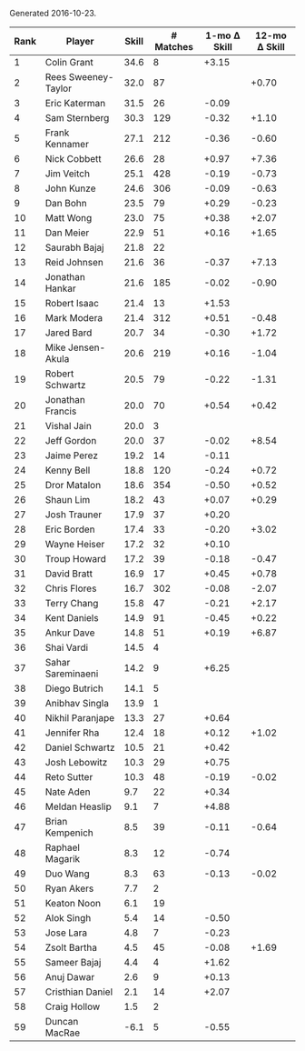 Generated 2016-10-23.

| Rank | Player              | Skill | # Matches | 1-mo Δ Skill | 12-mo Δ Skill |
|------|---------------------|-------|-----------|--------------|---------------|
|    1 | Colin Grant         |  34.6 |         8 |        +3.15 |               |
|    2 | Rees Sweeney-Taylor |  32.0 |        87 |              |         +0.70 |
|    3 | Eric Katerman       |  31.5 |        26 |        -0.09 |               |
|    4 | Sam Sternberg       |  30.3 |       129 |        -0.32 |         +1.10 |
|    5 | Frank Kennamer      |  27.1 |       212 |        -0.36 |         -0.60 |
|    6 | Nick Cobbett        |  26.6 |        28 |        +0.97 |         +7.36 |
|    7 | Jim Veitch          |  25.1 |       428 |        -0.19 |         -0.73 |
|    8 | John Kunze          |  24.6 |       306 |        -0.09 |         -0.63 |
|    9 | Dan Bohn            |  23.5 |        79 |        +0.29 |         -0.23 |
|   10 | Matt Wong           |  23.0 |        75 |        +0.38 |         +2.07 |
|   11 | Dan Meier           |  22.9 |        51 |        +0.16 |         +1.65 |
|   12 | Saurabh Bajaj       |  21.8 |        22 |              |               |
|   13 | Reid Johnsen        |  21.6 |        36 |        -0.37 |         +7.13 |
|   14 | Jonathan Hankar     |  21.6 |       185 |        -0.02 |         -0.90 |
|   15 | Robert Isaac        |  21.4 |        13 |        +1.53 |               |
|   16 | Mark Modera         |  21.4 |       312 |        +0.51 |         -0.48 |
|   17 | Jared Bard          |  20.7 |        34 |        -0.30 |         +1.72 |
|   18 | Mike Jensen-Akula   |  20.6 |       219 |        +0.16 |         -1.04 |
|   19 | Robert Schwartz     |  20.5 |        79 |        -0.22 |         -1.31 |
|   20 | Jonathan Francis    |  20.0 |        70 |        +0.54 |         +0.42 |
|   21 | Vishal Jain         |  20.0 |         3 |              |               |
|   22 | Jeff Gordon         |  20.0 |        37 |        -0.02 |         +8.54 |
|   23 | Jaime Perez         |  19.2 |        14 |        -0.11 |               |
|   24 | Kenny Bell          |  18.8 |       120 |        -0.24 |         +0.72 |
|   25 | Dror Matalon        |  18.6 |       354 |        -0.50 |         +0.52 |
|   26 | Shaun Lim           |  18.2 |        43 |        +0.07 |         +0.29 |
|   27 | Josh Trauner        |  17.9 |        37 |        +0.20 |               |
|   28 | Eric Borden         |  17.4 |        33 |        -0.20 |         +3.02 |
|   29 | Wayne Heiser        |  17.2 |        32 |        +0.10 |               |
|   30 | Troup Howard        |  17.2 |        39 |        -0.18 |         -0.47 |
|   31 | David Bratt         |  16.9 |        17 |        +0.45 |         +0.78 |
|   32 | Chris Flores        |  16.7 |       302 |        -0.08 |         -2.07 |
|   33 | Terry Chang         |  15.8 |        47 |        -0.21 |         +2.17 |
|   34 | Kent Daniels        |  14.9 |        91 |        -0.45 |         +0.22 |
|   35 | Ankur Dave          |  14.8 |        51 |        +0.19 |         +6.87 |
|   36 | Shai Vardi          |  14.5 |         4 |              |               |
|   37 | Sahar Sareminaeni   |  14.2 |         9 |        +6.25 |               |
|   38 | Diego Butrich       |  14.1 |         5 |              |               |
|   39 | Anibhav Singla      |  13.9 |         1 |              |               |
|   40 | Nikhil Paranjape    |  13.3 |        27 |        +0.64 |               |
|   41 | Jennifer Rha        |  12.4 |        18 |        +0.12 |         +1.02 |
|   42 | Daniel Schwartz     |  10.5 |        21 |        +0.42 |               |
|   43 | Josh Lebowitz       |  10.3 |        29 |        +0.75 |               |
|   44 | Reto Sutter         |  10.3 |        48 |        -0.19 |         -0.02 |
|   45 | Nate Aden           |   9.7 |        22 |        +0.34 |               |
|   46 | Meldan Heaslip      |   9.1 |         7 |        +4.88 |               |
|   47 | Brian Kempenich     |   8.5 |        39 |        -0.11 |         -0.64 |
|   48 | Raphael Magarik     |   8.3 |        12 |        -0.74 |               |
|   49 | Duo Wang            |   8.3 |        63 |        -0.13 |         -0.02 |
|   50 | Ryan Akers          |   7.7 |         2 |              |               |
|   51 | Keaton Noon         |   6.1 |        19 |              |               |
|   52 | Alok Singh          |   5.4 |        14 |        -0.50 |               |
|   53 | Jose Lara           |   4.8 |         7 |        -0.23 |               |
|   54 | Zsolt Bartha        |   4.5 |        45 |        -0.08 |         +1.69 |
|   55 | Sameer Bajaj        |   4.4 |         4 |        +1.62 |               |
|   56 | Anuj Dawar          |   2.6 |         9 |        +0.13 |               |
|   57 | Cristhian Daniel    |   2.1 |        14 |        +2.07 |               |
|   58 | Craig Hollow        |   1.5 |         2 |              |               |
|   59 | Duncan MacRae       |  -6.1 |         5 |        -0.55 |               |